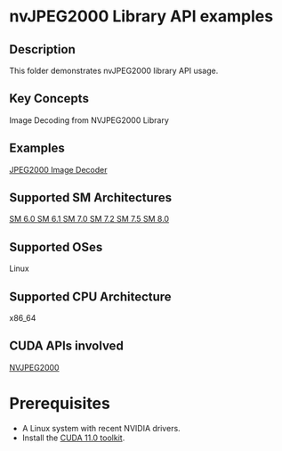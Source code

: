 # nvJPEG2000 Library API examples

## Description

This folder demonstrates nvJPEG2000 library API usage.

## Key Concepts

Image Decoding from NVJPEG2000 Library

## Examples

[JPEG2000 Image Decoder](nvJPEG2000-Decoder/)


## Supported SM Architectures

  [SM 6.0 ](https://developer.nvidia.com/cuda-gpus)  [SM 6.1 ](https://developer.nvidia.com/cuda-gpus)  [SM 7.0 ](https://developer.nvidia.com/cuda-gpus)  [SM 7.2 ](https://developer.nvidia.com/cuda-gpus)  [SM 7.5 ](https://developer.nvidia.com/cuda-gpus) [SM 8.0 ](https://developer.nvidia.com/cuda-gpus)

## Supported OSes

Linux 

## Supported CPU Architecture

x86_64

## CUDA APIs involved
[NVJPEG2000](https://docs.nvidia.com/cuda/nvjpeg2000/index.html)


# Prerequisites
- A Linux system with recent NVIDIA drivers.
- Install the [CUDA 11.0 toolkit](https://developer.nvidia.com/cuda-downloads).

